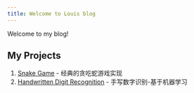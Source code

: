 ```yaml
---
title: Welcome to Louis blog
---
```


Welcome to my blog!

## My Projects

1. [Snake Game](https://github.com/OldLouis/snake_game) - 经典的贪吃蛇游戏实现
2. [Handwritten Digit Recognition](https://github.com/OldLouis/Handwritten_Digit_Recognition) - 手写数字识别-基于机器学习
